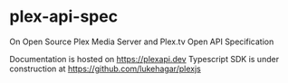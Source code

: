# plex-api-spec
 
On Open Source Plex Media Server and Plex.tv Open API Specification 

Documentation is hosted on https://plexapi.dev 
Typescript SDK is under construction at https://github.com/lukehagar/plexjs 

